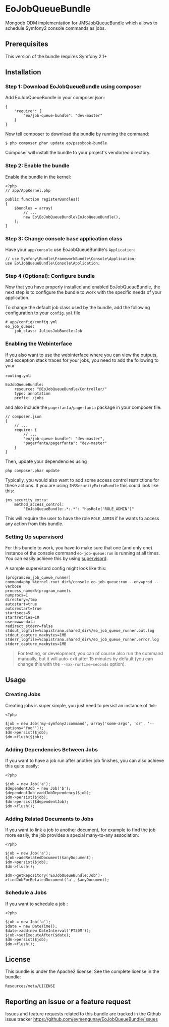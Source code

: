 # EoJobQueueBundle

Mongodb ODM implementation for [JMSJobQueueBundle](http://jmsyst.com/bundles/JMSJobQueueBundle) which allows to schedule Symfony2 console commands as jobs.

## Prerequisites
This version of the bundle requires Symfony 2.1+

## Installation

### Step 1: Download EoJobQueueBundle using composer
Add EoJobQueueBundle in your composer.json:
```
{
    "require": {
        "eo/job-queue-bundle": "dev-master"
    }
}
```

Now tell composer to download the bundle by running the command:
```
$ php composer.phar update eo/passbook-bundle
```
Composer will install the bundle to your project's vendor/eo directory.

### Step 2: Enable the bundle
Enable the bundle in the kernel:
```
<?php
// app/AppKernel.php

public function registerBundles()
{
    $bundles = array(
        // ...
        new Eo\EoJobQueueBundle\EoJobQueueBundle(),
    );
}
```

### Step 3: Change console base application class
Have your `app/console` use EoJobQueueBundle's `Application`:    
```
// use Symfony\Bundle\FrameworkBundle\Console\Application;
use Eo\JobQueueBundle\Console\Application;
```

### Step 4 (Optional): Configure bundle
Now that you have properly installed and enabled EoJobQueueBundle, the next step is to configure the bundle to work with the specific needs of your application.

To change the default job class used by the bundle, add the following configuration to your `config.yml` file
```
# app/config/config.yml
eo_job_queue:
    job_class: JuliusJobBundle:Job
```

### Enabling the Webinterface
If you also want to use the webinterface where you can view the outputs, and
exception stack traces for your jobs, you need to add the following to your

`routing.yml`:

```
EoJobQueueBundle:
    resource: "@EoJobQueueBundle/Controller/"
    type: annotation
    prefix: /jobs
```

and also include the `pagerfanta/pagerfanta` package in your composer file:

```
// composer.json
{
    // ...
    require: {
        // ...
        "eo/job-queue-bundle": "dev-master",
        "pagerfanta/pagerfanta": "dev-master"
    }
}
```

Then, update your dependencies using

```
php composer.phar update
```

Typically, you would also want to add some access control restrictions for these
actions. If you are using `JMSSecurityExtraBundle` this could look like this:

```
jms_security_extra:
    method_access_control:
        "EoJobQueueBundle:.*:.*": "hasRole('ROLE_ADMIN')"
```

This will require the user to have the role `ROLE_ADMIN` if he wants to access
any action from this bundle.

### Setting Up supervisord
For this bundle to work, you have to make sure that one (and only one)
instance of the console command `eo-job-queue:run` is running at all
times. You can easily achieve this by using [supervisord](http://supervisord.org/).

A sample supervisord config might look like this:

```
[program:eo_job_queue_runner]
command=php %kernel.root_dir%/console eo-job-queue:run --env=prod --verbose
process_name=%(program_name)s
numprocs=1
directory=/tmp
autostart=true
autorestart=true
startsecs=5
startretries=10
user=www-data
redirect_stderr=false
stdout_logfile=%capistrano.shared_dir%/eo_job_queue_runner.out.log
stdout_capture_maxbytes=1MB
stderr_logfile=%capistrano.shared_dir%/eo_job_queue_runner.error.log
stderr_capture_maxbytes=1MB
```

> For testing, or development, you can of course also run the command manually,
> but it will auto-exit after 15 minutes by default (you can change this with
> the `--max-runtime=seconds` option).

## Usage

### Creating Jobs
Creating jobs is super simple, you just need to persist an instance of `Job`:

```
<?php

$job = new Job('my-symfony2:command', array('some-args', 'or', '--options="foo"'));
$dm->persist($job);
$dm->flush($job);
```

### Adding Dependencies Between Jobs
If you want to have a job run after another job finishes, you can also achieve this
quite easily:

```
<?php

$job = new Job('a');
$dependentJob = new Job('b');
$dependentJob->addJobDependency($job);
$dm->persist($job);
$dm->persist($dependentJob);
$dm->flush();
```

### Adding Related Documents to Jobs
If you want to link a job to another document, for example to find the job more
easily, the job provides a special many-to-any association:

```
<?php

$job = new Job('a');
$job->addRelatedDocument($anyDocument);
$dm->persist($job);
$dm->flush();

$dm->getRepository('EoJobQueueBundle:Job')->findJobForRelatedDocument('a', $anyDocument);
```

### Schedule a Jobs
If you want to schedule a job :

```
<?php

$job = new Job('a');
$date = new DateTime();
$date->add(new DateInterval('PT30M'));
$job->setExecuteAfter($date);
$dm->persist($job);
$dm->flush();
```

## License
This bundle is under the Apache2 license. See the complete license in the bundle:
```
Resources/meta/LICENSE
```

## Reporting an issue or a feature request
Issues and feature requests related to this bundle are tracked in the Github issue tracker https://github.com/eymengunay/EoJobQueueBundle/issues